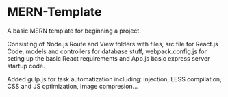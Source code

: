 # MERN-Template
A basic MERN template for beginning a project.

Consisting of Node.js Route and View folders with files, src file for React.js Code, models and controllers for database stuff, 
webpack.config.js for seting up the basic React requirements and App.js basic express server startup code.

Added gulp.js for task automatization including: injection, LESS compilation, CSS and JS optimization, Image compresion... 
